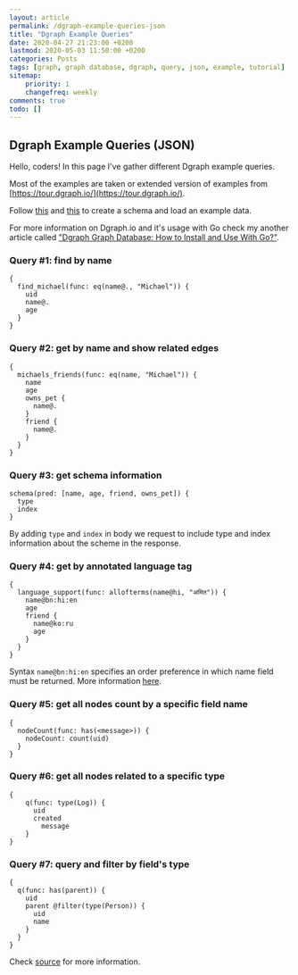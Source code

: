 ```yaml
---
layout: article
permalink: /dgraph-example-queries-json
title: "Dgraph Example Queries"
date: 2020-04-27 21:23:00 +0200
lastmod: 2020-05-03 11:50:00 +0200
categories: Posts
tags: [graph, graph database, dgraph, query, json, example, tutorial]
sitemap:
    priority: 1
    changefreq: weekly
comments: true
todo: []
---
```


## Dgraph Example Queries (JSON)

Hello, coders! In this page I've gather different Dgraph example queries.

Most of the examples are taken or extended version of examples from [https://tour.dgraph.io/](https://tour.dgraph.io/).


Follow [this](https://dgraph.io/tour/intro/3/) and [this](https://dgraph.io/tour/intro/4) to create a schema and load an example data.

For more information on Dgraph.io and it's usage with Go check my another article called ["Dgraph Graph Database: How to Install and Use With Go?"](https://medium.com/@kenanbek/dgraph-how-to-install-and-use-with-go-e25e2fe90939?sk=aa23028c966ad45c1d31111ed8b0fb24).

### Query #1: find by name

```
{
  find_michael(func: eq(name@., "Michael")) {
    uid
    name@.
    age
  }
}
```

### Query #2: get by name and show related edges

```
{
  michaels_friends(func: eq(name, "Michael")) {
    name
    age
    owns_pet {
      name@.
    }
    friend {
      name@.
    }
  }
}
```

### Query #3: get schema information

```
schema(pred: [name, age, friend, owns_pet]) {
  type
  index
}
```

By adding `type` and `index` in body we request to include type and index information about the scheme in the response.

### Query #4: get by annotated language tag

```
{
  language_support(func: allofterms(name@hi, "अमित")) {
    name@bn:hi:en
    age
    friend {
      name@ko:ru
      age
    }
  }
}
```

Syntax `name@bn:hi:en` specifies an order preference in which name field must be returned. More information [here](https://dgraph.io/tour/basic/4/#).

### Query #5: get all nodes count by a specific field name

```
{
  nodeCount(func: has(<message>)) {
    nodeCount: count(uid)
  }
}
```

### Query #6: get all nodes related to a specific type

```
{
    q(func: type(Log)) {
      uid
      created
    	message
    }
}
```

### Query #7: query and filter by field's type

```
{
  q(func: has(parent)) {
    uid
    parent @filter(type(Person)) {
      uid
      name
    }
  }
}
```

Check [source](https://dgraph.io/docs/query-language/#using-types-during-queries) for more information.
